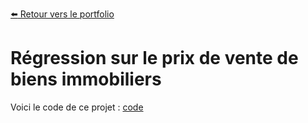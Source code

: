 [:arrow_left: Retour vers le portfolio](https://github.com/ThibaultLanthiez/Portfolio)

# Régression sur le prix de vente de biens immobiliers

Voici le code de ce projet : [code](https://github.com/ThibaultLanthiez/Regression-prix-vente-biens-immobiliers/blob/main/R%C3%A9gression%20prix%20de%20vente%20biens%20immobiliers.ipynb)
